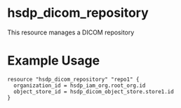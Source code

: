 # hsdp_dicom_repository
This resource manages a DICOM repository

# Example Usage
```hcl
resource "hsdp_dicom_repository" "repo1" {
  organization_id = hsdp_iam_org.root_org.id
  object_store_id = hsdp_dicom_object_store.store1.id
}
```